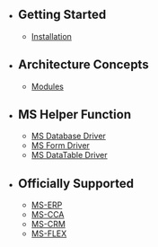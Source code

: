 
- ## Getting Started
    - [Installation](/docs/{{version}}/installation)
    
- ## Architecture Concepts
    - [Modules](/docs/{{version}}/module)
- ## MS Helper Function
     - [MS Database Driver](/docs/{{version}}/msdb)
     - [MS Form Driver](/docs/{{version}}/msform)
     - [MS DataTable Driver](/docs/{{version}}/msdatatable)

- ## Officially Supported
    - [MS-ERP](https://www.millionsllp.com/product/ms-erp)
    - [MS-CCA](https://www.millionsllp.com/product/ms-cca)
    - [MS-CRM](https://www.millionsllp.com/product/ms-crm)
    - [MS-FLEX](https://www.millionsllp.com/product/ms-flex)
    
